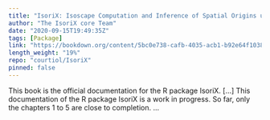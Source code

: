 ```yaml
---
title: "IsoriX: Isoscape Computation and Inference of Spatial Origins using R"
author: "The IsoriX core Team"
date: "2020-09-15T19:49:35Z"
tags: [Package]
link: "https://bookdown.org/content/5bc0e738-cafb-4035-acb1-b92e64f10389/"
length_weight: "19%"
repo: "courtiol/IsoriX"
pinned: false
---
```


This book is the official documentation for the R package IsoriX. [...] This documentation of the R package IsoriX is a work in progress.
So far, only the chapters 1 to 5 are close to completion.  ...
